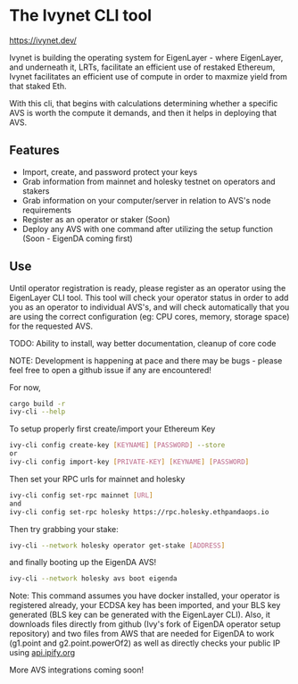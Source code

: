 # The Ivynet CLI tool

https://ivynet.dev/

Ivynet is building the operating system for EigenLayer - where EigenLayer, and underneath it, LRTs, facilitate an efficient use of restaked Ethereum, Ivynet facilitates an efficient use of compute in order to maxmize yield from that staked Eth.

With this cli, that begins with calculations determining whether a specific AVS is worth the compute it demands, and then it helps in deploying that AVS. 

## Features

- Import, create, and password protect your keys
- Grab information from mainnet and holesky testnet on operators and stakers
- Grab information on your computer/server in relation to AVS's node requirements
- Register as an operator or staker (Soon)
- Deploy any AVS with one command after utilizing the setup function (Soon - EigenDA coming first)



## Use

Until operator registration is ready, please register as an operator using the EigenLayer CLI tool. This tool will check your operator status in order to add you as an operator to individual AVS's, and will check automatically that you are using the correct configuration (eg: CPU cores, memory, storage space) for the requested AVS. 

TODO: Ability to install, way better documentation, cleanup of core code

NOTE: Development is happening at pace and there may be bugs - please feel free to open a github issue if any are encountered!

For now, 

```sh
cargo build -r
ivy-cli --help 
```



To setup properly first create/import your Ethereum Key

```sh
ivy-cli config create-key [KEYNAME] [PASSWORD] --store
or 
ivy-cli config import-key [PRIVATE-KEY] [KEYNAME] [PASSWORD]
```

Then set your RPC urls for mainnet and holesky

```sh
ivy-cli config set-rpc mainnet [URL]
and
ivy-cli config set-rpc holesky https://rpc.holesky.ethpandaops.io
```

Then try grabbing your stake:

```sh
ivy-cli --network holesky operator get-stake [ADDRESS]
```

and finally booting up the EigenDA AVS!

```sh
ivy-cli --network holesky avs boot eigenda
```

Note: This command assumes you have docker installed, your operator is registered already, your ECDSA key has been imported, and your BLS key generated (BLS key can be generated with the EigenLayer CLI). Also, it downloads files directly from github (Ivy's fork of EigenDA operator setup repository) and two files from AWS that are needed for EigenDA to work (g1.point and g2.point.powerOf2) as well as directly checks your public IP using [api.ipify.org](https://api.ipify.org)

More AVS integrations coming soon!